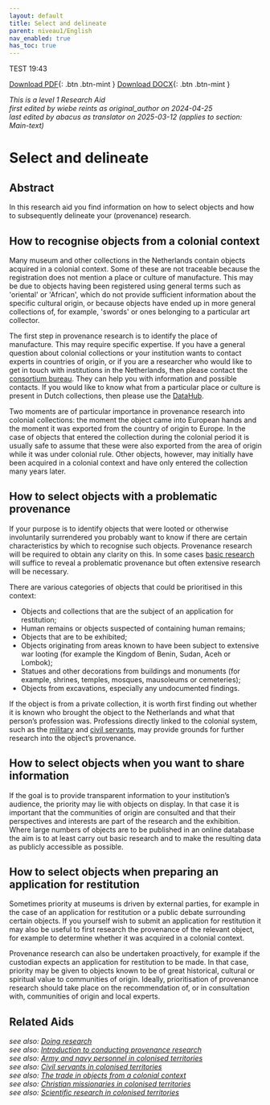 ```yaml
---
layout: default
title: Select and delineate
parent: niveau1/English
nav_enabled: true
has_toc: true
--- 
```

TEST 19:43

[Download PDF](https://raw.githubusercontent.com/colonial-heritage/research-guides-dev/refs/heads/main/EXPORTS/PDF/niveau1/English/SelectAndDelineate.pdf){: .btn .btn-mint }     [Download DOCX](https://raw.githubusercontent.com/colonial-heritage/research-guides-dev/refs/heads/main/EXPORTS/DOCX/niveau1/English/SelectAndDelineate.docx){: .btn .btn-mint }

_This is a level 1 Research Aid_  
_first edited by wiebe reints as original_author on 2024-04-25_  
_last edited by abacus as translator on 2025-03-12
        (applies to section: Main-text)_


# Select and delineate


## Abstract

In this research aid you find information on how to select objects and how to subsequently delineate your (provenance) research.

## How to recognise objects from a colonial context

Many museum and other collections in the Netherlands contain objects acquired in a colonial context. Some of these are not traceable because the registration does not mention a place or culture of manufacture. This may be due to objects having been registered using general terms such as 'oriental' or 'African', which do not provide sufficient information about the specific cultural origin, or because objects have ended up in more general collections of, for example, 'swords' or ones belonging to a particular art collector.

The first step in provenance research is to identify the place of manufacture. This may require specific expertise. If you have a general question about colonial collections or your institution wants to contact experts in countries of origin, or if you are a researcher who would like to get in touch with institutions in the Netherlands, then please contact the [consortium bureau](https://www.colonialcollections.nl/index.php/en/contact-2/). They can help you with information and possible contacts. If you would like to know what from a particular place or culture is present in Dutch collections, then please use the [DataHub](https://app.colonialcollections.nl/en).

Two moments are of particular importance in provenance research into colonial collections: the moment the object came into European hands and the moment it was exported from the country of origin to Europe. In the case of objects that entered the collection during the colonial period it is usually safe to assume that these were also exported from the area of origin while it was under colonial rule. Other objects, however, may initially have been acquired in a colonial context and have only entered the collection many years later. 

## How to select objects with a problematic provenance

If your purpose is to identify objects that were looted or otherwise involuntarily surrendered you probably want to know if there are certain characteristics by which to recognise such objects. Provenance research will be required to obtain any clarity on this. In some cases [basic research](https://app.colonialcollections.nl/en/research-guide/https%3A%2F%2Fn2t%252Enet%2Fark%3A%2F27023%2Fd2741eb61e9f4b63fa0d750159b2503d) will suffice to reveal a problematic provenance but often extensive research will be necessary. 

There are various categories of objects that could be prioritised in this context:
- Objects and collections that are the subject of an application for restitution;
- Human remains or objects suspected of containing human remains; 
- Objects that are to be exhibited; 
- Objects originating from areas known to have been subject to extensive war looting (for example the Kingdom of Benin, Sudan, Aceh or Lombok);
- Statues and other decorations from buildings and monuments (for example, shrines, temples, mosques, mausoleums or cemeteries);
- Objects from excavations, especially any undocumented findings.

If the object is from a private collection, it is worth first finding out whether it is known who brought the object to the Netherlands and what that person’s profession was. Professions directly linked to the colonial system, such as the [military](https://app.colonialcollections.nl/en/research-guide/https%3A%2F%2Fn2t%252Enet%2Fark%3A%2F27023%2F0ceff3da7d6bba371bb16767a65b619e) and [civil servants](https://app.colonialcollections.nl/en/research-guide/https%3A%2F%2Fn2t%252Enet%2Fark%3A%2F27023%2F4f29663e147ee9c1ee7a9eb3019fca18), may provide grounds for further research into the object’s provenance.

## How to select objects when you want to share information

If the goal is to provide transparent information to your institution’s audience, the priority may lie with objects on display. In that case it is important that the communities of origin are consulted and that their perspectives and interests are part of the research and the exhibition. Where large numbers of objects are to be published in an online database the aim is to at least carry out basic research and to make the resulting data as publicly accessible as possible.

## How to select objects when preparing an application for restitution

Sometimes priority at museums is driven by external parties, for example in the case of an application for restitution or a public debate surrounding certain objects. If you yourself wish to submit an application for restitution it may also be useful to first research the provenance of the relevant object, for example to determine whether it was acquired in a colonial context. 

Provenance research can also be undertaken proactively, for example if the custodian expects an application for restitution to be made. In that case, priority may be given to objects known to be of great historical, cultural or spiritual value to communities of origin. Ideally, prioritisation of provenance research should take place on the recommendation of, or in consultation with, communities of origin and local experts.

## Related Aids

_see also: [Doing research](niveau1/English/DoingResearch_20240425.yml)_  
_see also: [Introduction to conducting provenance research](niveau1/English/Introduction_20250120.yml)_  
_see also: [Army and navy personnel in colonised territories](niveau2/English/MilitaryAndNavy_20240417.yml)_  
_see also: [Civil servants in colonised territories](niveau2/English/CivilServants_20240316.yml)_  
_see also: [The trade in objects from a colonial context](niveau2/English/Trade_20240316.yml)_  
_see also: [Christian missionaries in colonised territories](niveau2/English/ChristianMission_20240417.yml)_  
_see also: [Scientific research in colonised territories](niveau2/English/Science_20240821.yml)_  


        